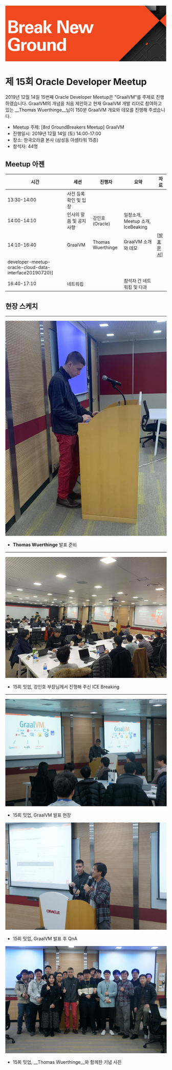 ![](./images/logo.jpg)

# 제 15회 Oracle Developer Meetup

2019년 12월 14일 15번째 Oracle Developer Meetup은 "GraalVM"를 주제로 진행하였습니다. GraalVM의 개념을 처음 제안하고 현재 GraalVM 개발 리더로 참여하고 있는 __Thomas Wuerthinge__님이 150분 GraalVM 개요와 데모를 진행해 주셨습니다.

- Meetup 주제: [8rd GroundBreakers Meetup] GraalVM
- 진행일시: 2019년 12월 14일 (토) 14:00-17:00
- 장소: 한국오라클 본사 (삼성동 아셈타워 15층)
- 참석자: 44명

## Meetup 아젠

|시간|세션|진행자|요약|자료|
|--|--|--|--|--|
|13:30-14:00|사전 등록 확인 및 입장||||
|14:00-14:10|인사의 말씀 및 공지사항|강인호(Oracle)|일정소개, Meetup 소개, IceBeaking||
|14:10-16:40|GraalVM|Thomas Wuerthinge|GraalVM 소개와 데모|[[발표문서](./docs/13th/On-premiseDB_Cloud_Database_201907.pdf)]|
developer-meetup-oracle-cloud-data-interface20190720)]|
|16:40-17:10|네트워킹||참석자 간 네트워킹 및 다과||

## 현장 스케치

----
![](./images/15th/001.jpg)
- __Thomas Wuerthinge__ 발표 준비

----
![](./images/15th/005.jpg)
- 15회 밋업, 강인호 부장님께서 진행해 주신 ICE Breaking
----
![](./images/15th/010.jpg)
- 15회 밋업, GraalVM 발표 현장

![](./images/15th/020.jpg)
- 15회 밋업, GraalVM 발표 후 QnA

![](./images/15th/050.jpg)
- 15회 밋업, __Thomas Wuerthinge__와 함께한 기념 사진
